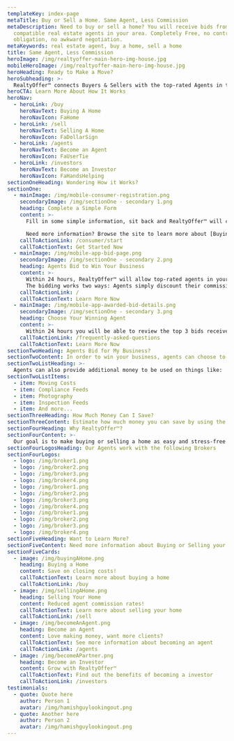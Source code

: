 ```yaml
---
templateKey: index-page
metaTitle: Buy or Sell a Home. Same Agent, Less Commission
metaDescription: Need to buy or sell a home? You will receive bids from
  compatible real estate agents in your area. Completely Free, no contracts, no
  obligation, no awkward negotiation.
metaKeywords: real estate agent, buy a home, sell a home
title: Same Agent, Less Commission
heroImage: /img/realtyoffer-main-hero-img-house.jpg
mobileHeroImage: /img/realtyoffer-main-hero-img-house.jpg
heroHeading: Ready to Make a Move?
heroSubheading: >-
  RealtyOffer™ connects Buyers & Sellers with the top-rated Agents in their area.
heroCTA: Learn More About How It Works
heroNav:
  - heroLink: /buy
    heroNavText: Buying A Home
    heroNavIcon: FaHome
  - heroLink: /sell
    heroNavText: Selling A Home
    heroNavIcon: FaDollarSign
  - heroLink: /agents
    heroNavText: Become an Agent
    heroNavIcon: FaUserTie
  - heroLink: /investors
    heroNavText: Become an Investor
    heroNavIcon: FaHandsHelping
sectionOneHeading: Wondering How it Works?
sectionOne:
  - mainImage: /img/mobile-consumer-registration.png
    secondaryImage: /img/sectionOne - secondary 1.png
    heading: Complete a Simple Form
    content: >-
      Fill in some simple information, sit back and RealtyOffer™ will connect you with a licensed and vetted agent, while removing the upfront negotiation.

      Need more information? Browse the site to learn more about [Buying a Home](/buy) or [Selling Your Home](/sell).
    callToActionLink: /consumer/start
    callToActionText: Get Started Now
  - mainImage: /img/mobile-app-bid-page.png
    secondaryImage: /img/sectionOne - secondary 2.png
    heading: Agents Bid to Win Your Business
    content: >-
      Within 24 hours, RealtyOffer™ will allow top-rated agents in your area the opportunity to bid and win your business.
      The bidding works two ways: Agents simply discount their commission in order to sell your home or offer part of their commission towards your closing costs when you purchase a home – this means you bring less money to the closing table.
    callToActionLink: /
    callToActionText: Learn More Now
  - mainImage: /img/mobile-app-awarded-bid-details.png
    secondaryImage: /img/sectionOne - secondary 3.png
    heading: Choose Your Winning Agent
    content: >-
      Within 24 hours you will be able to review the top 3 bids received from agents in your area. Choose the best offer, and simply get connected.
    callToActionLink: /frequently-asked-questions
    callToActionText: Learn More Now
sectionTwoHeading: Agents Bid for My Business?
sectionTwoContent: In order to win your business, agents can choose to reduce their commission on the sale of your home. When purchasing a new home, agents can choose to contribute part of their commission toward your closing costs--this means you bring less money to the closing table.
sectionTwoListHeading: >-
  Agents can also provide additional money to be used on things like:
sectionTwoListItems:
  - item: Moving Costs
  - item: Compliance Feeds
  - item: Photography
  - item: Inspection Feeds
  - item: And more...
sectionThreeHeading: How Much Money Can I Save?
sectionThreeContent: Estimate how much money you can save by using the calculators below. RealtyOffer™ is a completely free platform--No contracts, No obligations, and No awkward negotiations
sectionFourHeading: Why RealtyOffer™?
sectionFourContent: >-
  Our goal is to make buying or selling a home as easy and stress-free as possible.Our AI digitized platform is designed to educate and empower the consumer, and connect them with top-rated agents, while saving thousands of dollars in the process.
sectionFourLogosHeading: Our Agents work with the following Brokers
sectionFourLogos:
  - logo: /img/broker1.png
  - logo: /img/broker2.png
  - logo: /img/broker3.png
  - logo: /img/broker4.png
  - logo: /img/broker1.png
  - logo: /img/broker2.png
  - logo: /img/broker3.png
  - logo: /img/broker4.png
  - logo: /img/broker1.png
  - logo: /img/broker2.png
  - logo: /img/broker3.png
  - logo: /img/broker4.png
sectionFiveHeading: Want to Learn More?
sectionFiveContent: Need more information about Buying or Selling your home? Or just want to hear from previous clients, click below to learn more.
sectionFiveCards:
  - image: /img/buyingAHome.png
    heading: Buying a Home
    content: Save on closing costs!
    callToActionText: Learn more about buying a home
    callToActionLink: /buy
  - image: /img/sellingAHome.png
    heading: Selling Your Home
    content: Reduced agent commission rates!
    callToActionText: Learn more about selling your home
    callToActionLink: /sell
  - image: /img/becomeAnAgent.png
    heading: Become an Agent
    content: Love making money, want more clients?
    callToActionText: See more information about becoming an agent
    callToActionLink: /agents
  - image: /img/becomeAPartner.png
    heading: Become an Investor
    content: Grow with RealtyOffer™
    callToActionText: Find out the benefits of becoming a investor
    callToActionLink: /investors
testimonials:
  - quote: Quote here
    author: Person 1
    avatar: /img/hamishguylookingout.png
  - quote: Another here
    author: Person 2
    avatar: /img/hamishguylookingout.png
---
```

